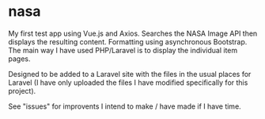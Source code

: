 # nasa

My first test app using Vue.js and Axios. Searches the NASA Image API then displays the resulting content. Formatting using asynchronous Bootstrap. The main way I have used PHP/Laravel is to display the individual item pages.

Designed to be added to a Laravel site with the files in the usual places for Laravel (I have only uploaded the files I have modified specifically for this project).

See "issues" for improvents I intend to make / have made if I have time.
